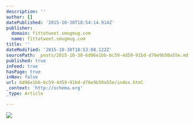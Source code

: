 ```yaml
---
description: ''
author: []
datePublished: '2015-10-30T18:54:14.914Z'
publisher:
  domain: fittotweet.smugmug.com
  name: fittotweet.smugmug.com
title: ''
dateModified: '2015-10-30T18:53:08.122Z'
sourcePath: _posts/2015-10-30-6d96e1bb-bc59-4d59-91bd-d76e9b50a55e.md
published: true
inFeed: true
hasPage: true
inNav: false
url: 6d96e1bb-bc59-4d59-91bd-d76e9b50a55e/index.html
_context: 'http://schema.org'
_type: Article

---
```

![](https://fittotweet.smugmug.com/photos/i-L4mmqxw/0/O/i-L4mmqxw.jpg)